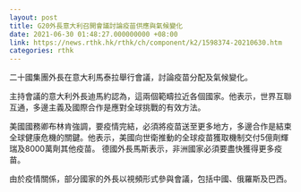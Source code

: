 ```yaml
---
layout: post
title: G20外長意大利召開會議討論疫苗供應與氣候變化
date: 2021-06-30 01:48:27.000000000 +08:00
link: https://news.rthk.hk/rthk/ch/component/k2/1598374-20210630.htm
categories: rthk
---
```


二十國集團外長在意大利馬泰拉舉行會議，討論疫苗分配及氣候變化。

主持會議的意大利外長迪馬約認為，這兩個範疇拉近各個國家。他表示，世界互聯互通，多邊主義及國際合作是應對全球挑戰的有效方法。

美國國務卿布林肯強調，要疫情完結，必須將疫苗送至更多地方，多邊合作是結束全球健康危機的關鍵。他表示，美國向世衛推動的全球疫苗獲取機制交付5億劑輝瑞及8000萬劑其他疫苗。
德國外長馬斯表示，非洲國家必須要盡快獲得更多疫苗。

由於疫情關係，部分國家的外長以視頻形式參與會議，包括中國、俄羅斯及巴西。
